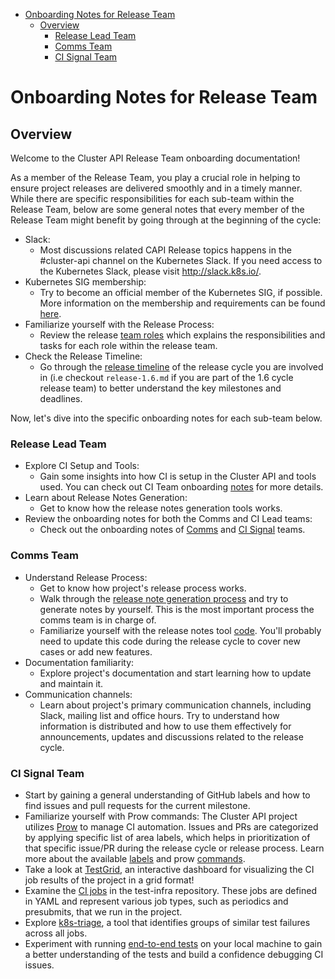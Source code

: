 <!-- START doctoc generated TOC please keep comment here to allow auto update -->
<!-- DON'T EDIT THIS SECTION, INSTEAD RE-RUN doctoc TO UPDATE -->

- [Onboarding Notes for Release Team](#onboarding-notes-for-release-team)
  - [Overview](#overview)
    - [Release Lead Team](#release-lead-team)
    - [Comms Team](#comms-team)
    - [CI Signal Team](#ci-signal-team)

<!-- END doctoc generated TOC please keep comment here to allow auto update -->

# Onboarding Notes for Release Team

## Overview

Welcome to the Cluster API Release Team onboarding documentation!

As a member of the Release Team, you play a crucial role in helping to ensure project releases
are delivered smoothly and in a timely manner. While there are specific responsibilities for each sub-team within
the Release Team, below are some general notes that every member of the Release Team might benefit by going 
through at the beginning of the cycle:

- Slack:
    - Most discussions related CAPI Release topics happens in the #cluster-api channel on the Kubernetes Slack. If you need access to the Kubernetes Slack, please visit http://slack.k8s.io/.
- Kubernetes SIG membership:
    -  Try to become an official member of the Kubernetes SIG, if possible. More information on the membership and requirements can be found [here](https://github.com/kubernetes-sigs/cluster-api/blob/main/docs/release/release-team.md#cluster-api-release-team-vs-kuberneteskubernetes-sig-membership).
- Familiarize yourself with the Release Process:
    - Review the release [team roles](../release/release-team.md#team-roles) which explains the responsibilities and tasks for each role within the release team.
- Check the Release Timeline:
    - Go through the [release timeline](../release/releases) of the release cycle you are involved in (i.e checkout `release-1.6.md` if you are part of the 1.6 cycle release team) to better understand the key milestones and deadlines.

Now, let's dive into the specific onboarding notes for each sub-team below.

### Release Lead Team

- Explore CI Setup and Tools:
    - Gain some insights into how CI is setup in the Cluster API and tools used. You can check out CI Team onboarding [notes](#ci-signal-team) for more details.
- Learn about Release Notes Generation:
    - Get to know how the release notes generation tools works.
- Review the onboarding notes for both the Comms and CI Lead teams:
    - Check out the onboarding notes of [Comms](#comms-team) and [CI Signal](#ci-signal-team) teams.

### Comms Team

- Understand Release Process: 
    - Get to know how project's release process works.
    - Walk through the [release note generation process](../release/role-handbooks/communications/README.md#create-pr-for-release-notes) and try to generate notes by yourself. This is the most important process the comms team is in charge of.
    - Familiarize yourself with the release notes tool [code](https://github.com/kubernetes-sigs/cluster-api/tree/main/hack/tools/release). You'll probably need to update this code during the release cycle to cover new cases or add new features.
- Documentation familiarity:
    - Explore project's documentation and start learning how to update and maintain it.
- Communication channels:
    - Learn about project's primary communication channels, including Slack, mailing list and office hours. Try to understand how information is distributed and how to use them effectively for announcements, updates and discussions related to the release cycle.

### CI Signal Team

- Start by gaining a general understanding of GitHub labels and how to find issues and pull requests for the current milestone.
- Familiarize yourself with Prow commands: The Cluster API project utilizes [Prow](https://docs.prow.k8s.io/docs/overview/) to manage CI automation. Issues and PRs are categorized by applying specific list of area labels, which helps in prioritization of that specific issue/PR during the release cycle or release process. Learn more about the available [labels](https://github.com/kubernetes/test-infra/blob/master/label_sync/labels.md#labels-that-apply-to-kubernetes-sigscluster-api-for-both-issues-and-prs) and prow [commands](https://prow.k8s.io/command-help).
- Take a look at [TestGrid](https://testgrid.k8s.io/cluster-api-core-main), an interactive dashboard for visualizing the CI job results of the project in a grid format!
- Examine the [CI jobs](https://github.com/kubernetes/test-infra/tree/master/config/jobs/kubernetes-sigs/cluster-api) in the test-infra repository. These jobs are defined in YAML and represent various job types, such as periodics and presubmits, that we run in the project.
- Explore [k8s-triage](https://storage.googleapis.com/k8s-triage/index.html?job=periodic-cluster-api-*), a tool that identifies groups of similar test failures across all jobs.
- Experiment with running [end-to-end tests](https://cluster-api.sigs.k8s.io/developer/core/testing#running-the-end-to-end-tests-locally) on your local machine to gain a better understanding of the tests and build a confidence debugging CI issues.